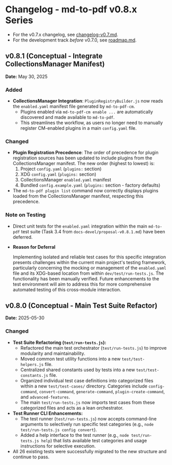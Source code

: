 # Changelog - md-to-pdf v0.8.x Series

* For the v0.7.x changelog, see [changelog-v0.7.md](changelog-v0.7.md).
* For the development track *before* v0.7.0, see [roadmap.md](roadmap.md).


## v0.8.1 (Conceptual - Integrate CollectionsManager Manifest)

**Date:** May 30, 2025

### Added
* **CollectionsManager Integration**: `PluginRegistryBuilder.js` now reads the `enabled.yaml` manifest file generated by `md-to-pdf-cm`.
    * Plugins enabled via `md-to-pdf-cm enable ...` are automatically discovered and made available to `md-to-pdf`.
    * This streamlines the workflow, as users no longer need to manually register CM-enabled plugins in a main `config.yaml` file.

### Changed
* **Plugin Registration Precedence**: The order of precedence for plugin registration sources has been updated to include plugins from the CollectionsManager manifest. The new order (highest to lowest) is:
    1.  Project `config.yaml` (`plugins:` section)
    2.  XDG `config.yaml` (`plugins:` section)
    3.  CollectionsManager `enabled.yaml` manifest
    4.  Bundled `config.example.yaml` (`plugins:` section - factory defaults)
* The `md-to-pdf plugin list` command now correctly displays plugins loaded from the CollectionsManager manifest, respecting this precedence.

### Note on Testing
* Direct unit tests for the `enabled.yaml` integration within the main `md-to-pdf` test suite (Task 3.4 from `docs-devel/proposal-v0.8.1.md`) have been deferred.

* **Reason for Deferral**

  Implementing isolated and reliable test cases for this specific integration presents challenges within the current main project's testing framework, particularly concerning the mocking or management of the `enabled.yaml` file and its XDG-based location from within `dev/test/run-tests.js`. The functionality has been manually verified. Future enhancements to the test environment will aim to address this for more comprehensive automated testing of this cross-module interaction.


## v0.8.0 (Conceptual - Main Test Suite Refactor)

**Date:** 2025-05-30

### Changed

* **Test Suite Refactoring (`test/run-tests.js`):**
    * Refactored the main test orchestrator (`test/run-tests.js`) to improve modularity and maintainability.
    * Moved common test utility functions into a new `test/test-helpers.js` file.
    * Centralized shared constants used by tests into a new `test/test-constants.js` file.
    * Organized individual test case definitions into categorized files within a new `test/test-cases/` directory. Categories include `config-command`, `convert-command`, `generate-command`, `plugin-create-command`, and `advanced-features`.
    * The main `test/run-tests.js` now imports test cases from these categorized files and acts as a lean orchestrator.
* **Test Runner CLI Enhancements:**
    * The test runner (`test/run-tests.js`) now accepts command-line arguments to selectively run specific test categories (e.g., `node test/run-tests.js config convert`).
    * Added a help interface to the test runner (e.g., `node test/run-tests.js help`) that lists available test categories and usage instructions for selective execution.
* All 26 existing tests were successfully migrated to the new structure and continue to pass.

